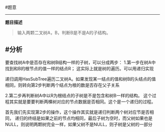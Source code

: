 
#题意

-------

**题目描述**


>输入两颗二叉树A，B，判断B是不是A的子结构。

#分析
-------

要查找树A中是否存在和树B结构一样的子树，可以分成两步：
1.第一步在树A中找到和B的根节点的值一样的结点R；
这实际上就是树的遍历。可以用递归实现

递归调用HasSubTree遍历二叉树A。如果发现某一结点的值和树B的头结点的值相同，则转向第2步判断两个结点为根的数是否存在父子关系

2.第二步再判断树A中以R为根结点的子树是不是包含和树B一样的结构。
这个过程其实就是要要判断两棵树对应的节点数据是否相同。这个是一个递归的过程。

首先我们先实现第2步的操作，这个操作其实就是递归判断两个树对应节是否相同，
递归的终结是如果之前的节点均相同，最后子树为空时，而父树如果也是NULL，则说明两颗树完全一样，如果父树不是NULL，则子树是父树的一部分
